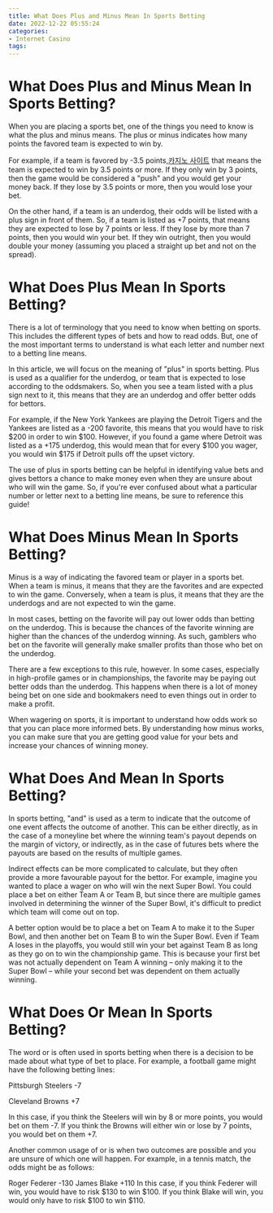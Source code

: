 ```yaml
---
title: What Does Plus and Minus Mean In Sports Betting
date: 2022-12-22 05:55:24
categories:
- Internet Casino
tags:
---
```



#  What Does Plus and Minus Mean In Sports Betting?

When you are placing a sports bet, one of the things you need to know is what the plus and minus means. The plus or minus indicates how many points the favored team is expected to win by.

For example, if a team is favored by -3.5 points,[카지노 사이트](https://choegocasino.com/) that means the team is expected to win by 3.5 points or more. If they only win by 3 points, then the game would be considered a "push" and you would get your money back. If they lose by 3.5 points or more, then you would lose your bet.

On the other hand, if a team is an underdog, their odds will be listed with a plus sign in front of them. So, if a team is listed as +7 points, that means they are expected to lose by 7 points or less. If they lose by more than 7 points, then you would win your bet. If they win outright, then you would double your money (assuming you placed a straight up bet and not on the spread).

#  What Does Plus Mean In Sports Betting?

There is a lot of terminology that you need to know when betting on sports. This includes the different types of bets and how to read odds. But, one of the most important terms to understand is what each letter and number next to a betting line means.

In this article, we will focus on the meaning of "plus" in sports betting. Plus is used as a qualifier for the underdog, or team that is expected to lose according to the oddsmakers. So, when you see a team listed with a plus sign next to it, this means that they are an underdog and offer better odds for bettors.

For example, if the New York Yankees are playing the Detroit Tigers and the Yankees are listed as a -200 favorite, this means that you would have to risk $200 in order to win $100. However, if you found a game where Detroit was listed as a +175 underdog, this would mean that for every $100 you wager, you would win $175 if Detroit pulls off the upset victory.

The use of plus in sports betting can be helpful in identifying value bets and gives bettors a chance to make money even when they are unsure about who will win the game. So, if you're ever confused about what a particular number or letter next to a betting line means, be sure to reference this guide!

#  What Does Minus Mean In Sports Betting?

Minus is a way of indicating the favored team or player in a sports bet. When a team is minus, it means that they are the favorites and are expected to win the game. Conversely, when a team is plus, it means that they are the underdogs and are not expected to win the game.

In most cases, betting on the favorite will pay out lower odds than betting on the underdog. This is because the chances of the favorite winning are higher than the chances of the underdog winning. As such, gamblers who bet on the favorite will generally make smaller profits than those who bet on the underdog.

There are a few exceptions to this rule, however. In some cases, especially in high-profile games or in championships, the favorite may be paying out better odds than the underdog. This happens when there is a lot of money being bet on one side and bookmakers need to even things out in order to make a profit.

When wagering on sports, it is important to understand how odds work so that you can place more informed bets. By understanding how minus works, you can make sure that you are getting good value for your bets and increase your chances of winning money.

#  What Does And Mean In Sports Betting?

In sports betting, "and" is used as a term to indicate that the outcome of one event affects the outcome of another. This can be either directly, as in the case of a moneyline bet where the winning team's payout depends on the margin of victory, or indirectly, as in the case of futures bets where the payouts are based on the results of multiple games.

Indirect effects can be more complicated to calculate, but they often provide a more favourable payout for the bettor. For example, imagine you wanted to place a wager on who will win the next Super Bowl. You could place a bet on either Team A or Team B, but since there are multiple games involved in determining the winner of the Super Bowl, it's difficult to predict which team will come out on top.

A better option would be to place a bet on Team A to make it to the Super Bowl, and then another bet on Team B to win the Super Bowl. Even if Team A loses in the playoffs, you would still win your bet against Team B as long as they go on to win the championship game. This is because your first bet was not actually dependent on Team A winning – only making it to the Super Bowl – while your second bet was dependent on them actually winning.

#  What Does Or Mean In Sports Betting?

The word or is often used in sports betting when there is a decision to be made about what type of bet to place. For example, a football game might have the following betting lines:

Pittsburgh Steelers -7

Cleveland Browns +7

In this case, if you think the Steelers will win by 8 or more points, you would bet on them -7. If you think the Browns will either win or lose by 7 points, you would bet on them +7.


 Another common usage of or is when two outcomes are possible and you are unsure of which one will happen. For example, in a tennis match, the odds might be as follows:

Roger Federer -130
James Blake +110
In this case, if you think Federer will win, you would have to risk $130 to win $100. If you think Blake will win, you would only have to risk $100 to win $110.